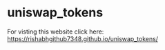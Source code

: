 # uniswap_tokens

For visting this website click here:
https://rishabhgithub7348.github.io/uniswap_tokens/
